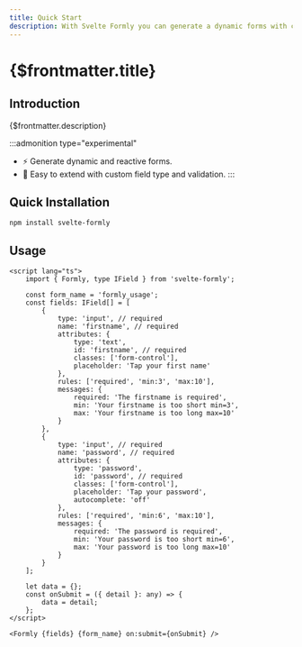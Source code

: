 ```yaml
---
title: Quick Start
description: With Svelte Formly you can generate a dynamic forms with custom rules and styles for web application's sveltejs and sveltekit.
---
```


# {$frontmatter.title}

## Introduction

{$frontmatter.description}

:::admonition type="experimental"

- ⚡ Generate dynamic and reactive forms.
- 🙂 Easy to extend with custom field type and validation.
  :::

## Quick Installation

```shell
npm install svelte-formly
```

## Usage

```svelte {7-8,11,23-24,27} copy title="Example"
<script lang="ts">
	import { Formly, type IField } from 'svelte-formly';

	const form_name = 'formly_usage';
	const fields: IField[] = [
		{
			type: 'input', // required
			name: 'firstname', // required
			attributes: {
				type: 'text',
				id: 'firstname', // required
				classes: ['form-control'],
				placeholder: 'Tap your first name'
			},
			rules: ['required', 'min:3', 'max:10'],
			messages: {
				required: 'The firstname is required',
				min: 'Your firstname is too short min=3',
				max: 'Your firstname is too long max=10'
			}
		},
		{
			type: 'input', // required
			name: 'password', // required
			attributes: {
				type: 'password',
				id: 'password', // required
				classes: ['form-control'],
				placeholder: 'Tap your password',
				autocomplete: 'off'
			},
			rules: ['required', 'min:6', 'max:10'],
			messages: {
				required: 'The password is required',
				min: 'Your password is too short min=6',
				max: 'Your password is too long max=10'
			}
		}
	];

	let data = {};
	const onSubmit = ({ detail }: any) => {
		data = detail;
	};
</script>

<Formly {fields} {form_name} on:submit={onSubmit} />
```

<script>
  import Form  from '$lib/components/getting-started/Form.svelte'
</script>
<Form />
